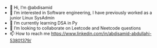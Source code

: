 - 👋 Hi, I’m @abdisamid
- 👀 I’m interested in Software engineering, I have previously worked as a junior Linux SysAdmin
- 🌱 I’m currently learning DSA in Py
- 💞️ I’m looking to collaborate on Leetcode and Neetcode questions
- 📫 How to reach me https://www.linkedin.com/in/abdisamid-abdullahi-53801379/

<!---
abdisamid/abdisamid is a ✨ special ✨ repository because its `README.md` (this file) appears on your GitHub profile.
You can click the Preview link to take a look at your changes.
--->
